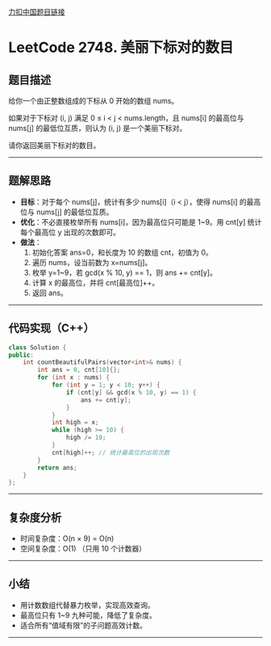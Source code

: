 [力扣中国题目链接](https://leetcode.cn/problems/number-of-beautiful-pairs/)

# LeetCode 2748. 美丽下标对的数目

## 题目描述

给你一个由正整数组成的下标从 0 开始的数组 nums。

如果对于下标对 (i, j) 满足 0 ≤ i < j < nums.length，且 nums[i] 的最高位与 nums[j] 的最低位互质，则认为 (i, j) 是一个美丽下标对。

请你返回美丽下标对的数目。

---

## 题解思路

- **目标**：对于每个 nums[j]，统计有多少 nums[i]（i < j），使得 nums[i] 的最高位与 nums[j] 的最低位互质。
- **优化**：不必直接枚举所有 nums[i]，因为最高位只可能是 1~9。用 cnt[y] 统计每个最高位 y 出现的次数即可。
- **做法**：
    1. 初始化答案 ans=0，和长度为 10 的数组 cnt，初值为 0。
    2. 遍历 nums，设当前数为 x=nums[j]。
    3. 枚举 y=1~9，若 gcd(x % 10, y) == 1，则 ans += cnt[y]。
    4. 计算 x 的最高位，并将 cnt[最高位]++。
    5. 返回 ans。

---

## 代码实现（C++）

```cpp
class Solution {
public:
    int countBeautifulPairs(vector<int>& nums) {
        int ans = 0, cnt[10]{};
        for (int x : nums) {
            for (int y = 1; y < 10; y++) {
                if (cnt[y] && gcd(x % 10, y) == 1) {
                    ans += cnt[y];
                }
            }
            int high = x;
            while (high >= 10) { 
                high /= 10;
            }
            cnt[high]++; // 统计最高位的出现次数
        }
        return ans;
    }
};
```

---

## 复杂度分析

- 时间复杂度：O(n × 9) = O(n)
- 空间复杂度：O(1) （只用 10 个计数器）

---

## 小结

- 用计数数组代替暴力枚举，实现高效查询。
- 最高位只有 1~9 九种可能，降低了复杂度。
- 适合所有“值域有限”的子问题高效计数。

---